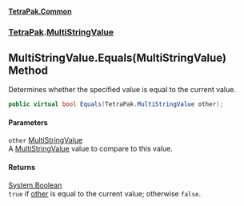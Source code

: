 #### [TetraPak.Common](index.md 'index')
### [TetraPak](TetraPak.md 'TetraPak').[MultiStringValue](TetraPak_MultiStringValue.md 'TetraPak.MultiStringValue')
## MultiStringValue.Equals(MultiStringValue) Method
Determines whether the specified value is equal to the current value.  
```csharp
public virtual bool Equals(TetraPak.MultiStringValue other);
```
#### Parameters
<a name='TetraPak_MultiStringValue_Equals(TetraPak_MultiStringValue)_other'></a>
`other` [MultiStringValue](TetraPak_MultiStringValue.md 'TetraPak.MultiStringValue')  
A [MultiStringValue](TetraPak_MultiStringValue.md 'TetraPak.MultiStringValue') value to compare to this value.  
  
#### Returns
[System.Boolean](https://docs.microsoft.com/en-us/dotnet/api/System.Boolean 'System.Boolean')  
`true` if [other](TetraPak_MultiStringValue_Equals(TetraPak_MultiStringValue).md#TetraPak_MultiStringValue_Equals(TetraPak_MultiStringValue)_other 'TetraPak.MultiStringValue.Equals(TetraPak.MultiStringValue).other') is equal to the current value; otherwise `false`.  
            
